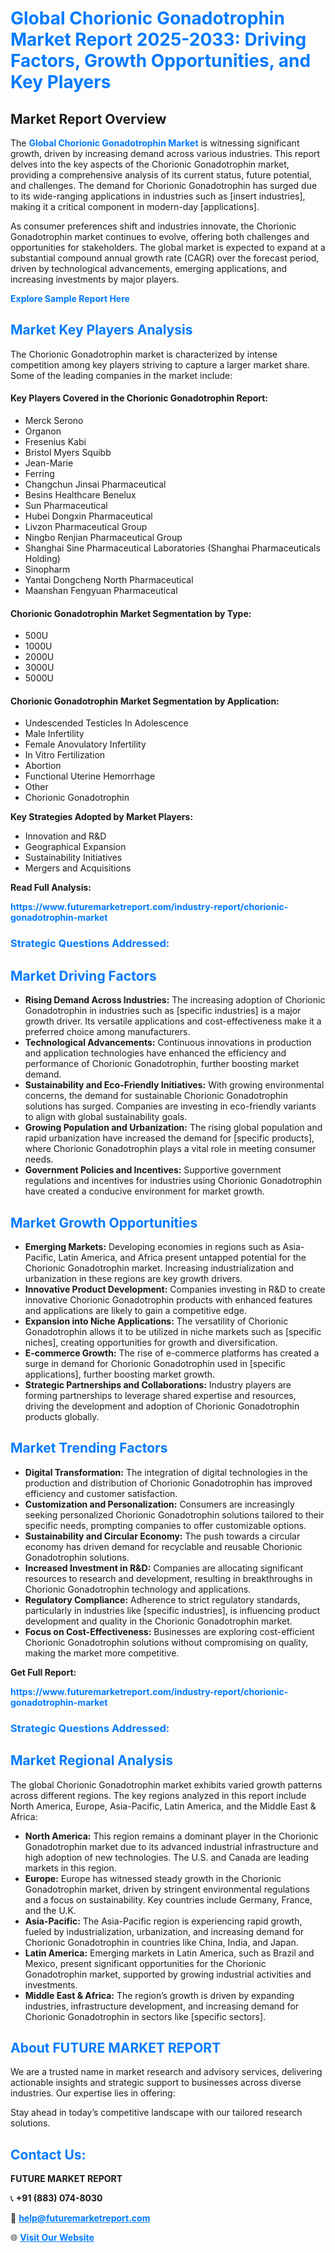 <h1 style="color: #007BFF;">Global Chorionic Gonadotrophin Market Report 2025-2033: Driving Factors, Growth Opportunities, and Key Players</h1>

<section id="overview">
<h2>Market Report Overview</h2>
<p>The <a href="https://www.futuremarketreport.com/industry-report/chorionic-gonadotrophin-market" style="color: #007BFF; text-decoration: none;"><strong>Global Chorionic Gonadotrophin Market</strong></a> is witnessing significant growth, driven by increasing demand across various industries. This report delves into the key aspects of the Chorionic Gonadotrophin market, providing a comprehensive analysis of its current status, future potential, and challenges. The demand for Chorionic Gonadotrophin has surged due to its wide-ranging applications in industries such as [insert industries], making it a critical component in modern-day [applications].</p>
<p>As consumer preferences shift and industries innovate, the Chorionic Gonadotrophin market continues to evolve, offering both challenges and opportunities for stakeholders. The global market is expected to expand at a substantial compound annual growth rate (CAGR) over the forecast period, driven by technological advancements, emerging applications, and increasing investments by major players.</p>
</section>

<section id="overview">
<p><a href="https://www.futuremarketreport.com/request-sample/reportId=125455" style="color: #007BFF; text-decoration: none;"><strong>Explore Sample Report Here</strong></a></p>
</section>

<section id="key-players">
<h2 style="color: #007BFF;">Market Key Players Analysis</h2>
<p>The Chorionic Gonadotrophin market is characterized by intense competition among key players striving to capture a larger market share. Some of the leading companies in the market include:</p>
<h4>Key Players Covered in the Chorionic Gonadotrophin Report:</h4>
<ul><li>Merck Serono</li><li>Organon</li><li>Fresenius Kabi</li><li>Bristol Myers Squibb</li><li>Jean-Marie</li><li>Ferring</li><li>Changchun Jinsai Pharmaceutical</li><li>Besins Healthcare Benelux</li><li>Sun Pharmaceutical</li><li>Hubei Dongxin Pharmaceutical</li><li>Livzon Pharmaceutical Group</li><li>Ningbo Renjian Pharmaceutical Group</li><li>Shanghai Sine Pharmaceutical Laboratories (Shanghai Pharmaceuticals Holding)</li><li>Sinopharm</li><li>Yantai Dongcheng North Pharmaceutical</li><li>Maanshan Fengyuan Pharmaceutical</li></ul>
<h4>Chorionic Gonadotrophin Market Segmentation by Type:</h4>
<ul><li>500U</li><li>1000U</li><li>2000U</li><li>3000U</li><li>5000U</li></ul>

<h4>Chorionic Gonadotrophin Market Segmentation by Application:</h4>
<ul><li>Undescended Testicles In Adolescence</li><li>Male Infertility</li><li>Female Anovulatory Infertility</li><li>In Vitro Fertilization</li><li>Abortion</li><li>Functional Uterine Hemorrhage</li><li>Other</li><li>Chorionic Gonadotrophin</li></ul>
<p><strong>Key Strategies Adopted by Market Players:</strong></p>
<ul>
<li>Innovation and R&D</li>
<li>Geographical Expansion</li>
<li>Sustainability Initiatives</li>
<li>Mergers and Acquisitions</li>
</ul>
</section>

<section>
<p><strong>Read Full Analysis: </strong></p><a href="https://www.futuremarketreport.com/industry-report/chorionic-gonadotrophin-market" style="color: #007BFF; text-decoration: none;"><strong>https://www.futuremarketreport.com/industry-report/chorionic-gonadotrophin-market</strong></a>
<h3 style="color: #007BFF;">Strategic Questions Addressed:</h3>
</section>

<section id="driving-factors">
<h2 style="color: #007BFF;">Market Driving Factors</h2>
<ul>
<li><strong>Rising Demand Across Industries:</strong> The increasing adoption of Chorionic Gonadotrophin in industries such as [specific industries] is a major growth driver. Its versatile applications and cost-effectiveness make it a preferred choice among manufacturers.</li>
<li><strong>Technological Advancements:</strong> Continuous innovations in production and application technologies have enhanced the efficiency and performance of Chorionic Gonadotrophin, further boosting market demand.</li>
<li><strong>Sustainability and Eco-Friendly Initiatives:</strong> With growing environmental concerns, the demand for sustainable Chorionic Gonadotrophin solutions has surged. Companies are investing in eco-friendly variants to align with global sustainability goals.</li>
<li><strong>Growing Population and Urbanization:</strong> The rising global population and rapid urbanization have increased the demand for [specific products], where Chorionic Gonadotrophin plays a vital role in meeting consumer needs.</li>
<li><strong>Government Policies and Incentives:</strong> Supportive government regulations and incentives for industries using Chorionic Gonadotrophin have created a conducive environment for market growth.</li>
</ul>
</section>

<section id="growth-opportunities">
<h2 style="color: #007BFF;">Market Growth Opportunities</h2>
<ul>
<li><strong>Emerging Markets:</strong> Developing economies in regions such as Asia-Pacific, Latin America, and Africa present untapped potential for the Chorionic Gonadotrophin market. Increasing industrialization and urbanization in these regions are key growth drivers.</li>
<li><strong>Innovative Product Development:</strong> Companies investing in R&D to create innovative Chorionic Gonadotrophin products with enhanced features and applications are likely to gain a competitive edge.</li>
<li><strong>Expansion into Niche Applications:</strong> The versatility of Chorionic Gonadotrophin allows it to be utilized in niche markets such as [specific niches], creating opportunities for growth and diversification.</li>
<li><strong>E-commerce Growth:</strong> The rise of e-commerce platforms has created a surge in demand for Chorionic Gonadotrophin used in [specific applications], further boosting market growth.</li>
<li><strong>Strategic Partnerships and Collaborations:</strong> Industry players are forming partnerships to leverage shared expertise and resources, driving the development and adoption of Chorionic Gonadotrophin products globally.</li>
</ul>
</section>

<section id="trending-factors">
<h2 style="color: #007BFF;">Market Trending Factors</h2>
<ul>
<li><strong>Digital Transformation:</strong> The integration of digital technologies in the production and distribution of Chorionic Gonadotrophin has improved efficiency and customer satisfaction.</li>
<li><strong>Customization and Personalization:</strong> Consumers are increasingly seeking personalized Chorionic Gonadotrophin solutions tailored to their specific needs, prompting companies to offer customizable options.</li>
<li><strong>Sustainability and Circular Economy:</strong> The push towards a circular economy has driven demand for recyclable and reusable Chorionic Gonadotrophin solutions.</li>
<li><strong>Increased Investment in R&D:</strong> Companies are allocating significant resources to research and development, resulting in breakthroughs in Chorionic Gonadotrophin technology and applications.</li>
<li><strong>Regulatory Compliance:</strong> Adherence to strict regulatory standards, particularly in industries like [specific industries], is influencing product development and quality in the Chorionic Gonadotrophin market.</li>
<li><strong>Focus on Cost-Effectiveness:</strong> Businesses are exploring cost-efficient Chorionic Gonadotrophin solutions without compromising on quality, making the market more competitive.</li>
</ul>
</section>

<section>
<p><strong>Get Full Report: </strong></p><a href="https://www.futuremarketreport.com/industry-report/chorionic-gonadotrophin-market" style="color: #007BFF; text-decoration: none;"><strong>https://www.futuremarketreport.com/industry-report/chorionic-gonadotrophin-market</strong></a>
<h3 style="color: #007BFF;">Strategic Questions Addressed:</h3>
</section>


<section id="regional-analysis">
<h2 style="color: #007BFF;">Market Regional Analysis</h2>
<p>The global Chorionic Gonadotrophin market exhibits varied growth patterns across different regions. The key regions analyzed in this report include North America, Europe, Asia-Pacific, Latin America, and the Middle East & Africa:</p>
<ul>
<li><strong>North America:</strong> This region remains a dominant player in the Chorionic Gonadotrophin market due to its advanced industrial infrastructure and high adoption of new technologies. The U.S. and Canada are leading markets in this region.</li>
<li><strong>Europe:</strong> Europe has witnessed steady growth in the Chorionic Gonadotrophin market, driven by stringent environmental regulations and a focus on sustainability. Key countries include Germany, France, and the U.K.</li>
<li><strong>Asia-Pacific:</strong> The Asia-Pacific region is experiencing rapid growth, fueled by industrialization, urbanization, and increasing demand for Chorionic Gonadotrophin in countries like China, India, and Japan.</li>
<li><strong>Latin America:</strong> Emerging markets in Latin America, such as Brazil and Mexico, present significant opportunities for the Chorionic Gonadotrophin market, supported by growing industrial activities and investments.</li>
<li><strong>Middle East & Africa:</strong> The region’s growth is driven by expanding industries, infrastructure development, and increasing demand for Chorionic Gonadotrophin in sectors like [specific sectors].</li>
</ul>
</section>

<footer>
<h2 style="color: #007BFF;">About FUTURE MARKET REPORT</h2>
<p>We are a trusted name in market research and advisory services, delivering actionable insights and strategic support to businesses across diverse industries. Our expertise lies in offering:</p>

<p>Stay ahead in today’s competitive landscape with our tailored research solutions.</p>

<h2 style="color: #007BFF;">Contact Us:</h2>
<p><strong>FUTURE MARKET REPORT</strong></p>
<p>📞 <strong>+91 (883) 074-8030</strong></p>
<p>📧 <strong><a href="mailto:help@futuremarketreport.com" style="color: #007BFF;">help@futuremarketreport.com</a></strong></p>
<p>🌐 <strong><a href="https://www.futuremarketreport.com/" style="color: #007BFF;">Visit Our Website</a></strong></p>
</footer>